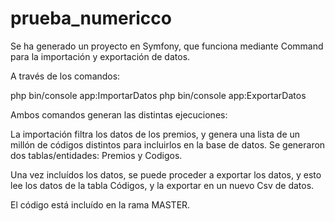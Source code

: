# prueba_numericco

Se ha generado un proyecto en Symfony, que funciona mediante Command para la importación y exportación de datos.

A través de los comandos:

php bin/console app:ImportarDatos
php bin/console app:ExportarDatos

Ambos comandos generan las distintas ejecuciones:

La importación filtra los datos de los premios, y genera una lista de un millón de códigos distintos para incluirlos en la base de datos.
Se generaron dos tablas/entidades: Premios y Codigos.

Una vez incluídos los datos, se puede proceder a exportar los datos, y esto lee los datos de la tabla Códigos, y la exportar en un nuevo Csv de datos.

El código está incluído en la rama MASTER.


